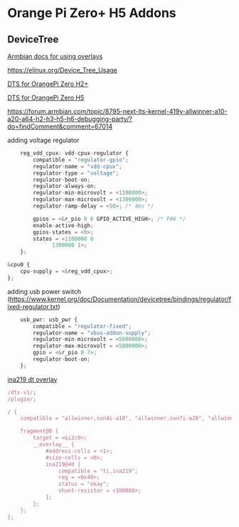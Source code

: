 # Orange Pi Zero+ H5 Addons


## DeviceTree

[Armbian docs for using overlays](https://docs.armbian.com/User-Guide_Allwinner_overlays/)

https://elinux.org/Device_Tree_Usage

[DTS for OrangePi Zero H2+](https://github.com/torvalds/linux/blob/master/arch/arm/boot/dts/sun8i-h2-plus-orangepi-zero.dts)

[DTS for OrangePi Zero H5](https://github.com/torvalds/linux/blob/master/arch/arm64/boot/dts/allwinner/sun50i-h5-orangepi-zero-plus.dts)

https://forum.armbian.com/topic/8795-next-lts-kernel-419y-allwinner-a10-a20-a64-h2-h3-h5-h6-debugging-party/?do=findComment&comment=67014

adding voltage regulator

```js
	reg_vdd_cpux: vdd-cpux-regulator {
		compatible = "regulator-gpio";
		regulator-name = "vdd-cpux";
		regulator-type = "voltage";
		regulator-boot-on;
		regulator-always-on;
		regulator-min-microvolt = <1100000>;
		regulator-max-microvolt = <1300000>;
		regulator-ramp-delay = <50>; /* 4ms */

		gpios = <&r_pio 0 6 GPIO_ACTIVE_HIGH>; /* PA6 */
		enable-active-high;
		gpios-states = <0>;
		states = <1100000 0
			  1300000 1>;
	};
```

```js
&cpu0 {
	cpu-supply = <&reg_vdd_cpux>;
};
```

adding usb power switch (https://www.kernel.org/doc/Documentation/devicetree/bindings/regulator/fixed-regulator.txt)

```js
	usb_pwr: usb_pwr {
		compatible = "regulator-fixed";
		regulator-name = "vbus-addon-supply";
		regulator-min-microvolt = <5000000>;
		regulator-max-microvolt = <5000000>;
		gpio = <&r_pio 0 7>;
		regulator-boot-on;
	};
```

[ina219 dt overlay](https://github.com/armbian/sunxi-DT-overlays/blob/master/examples/i2c-ina219.dts)

```js
/dts-v1/;
/plugin/;

/ {
	compatible = "allwinner,sun4i-a10", "allwinner,sun7i-a20", "allwinner,sun8i-h3", "allwinner,sun50i-a64", "allwinner,sun50i-h5";

	fragment@0 {
		target = <&i2c0>;
		__overlay__ {
			#address-cells = <1>;
			#size-cells = <0>;
			ina219@40 {
				compatible = "ti,ina219";
				reg = <0x40>;
				status = "okay";
				shunt-resistor = <100000>;
			};
		};
	};
};
```
